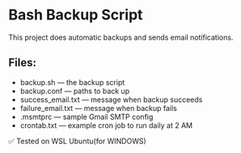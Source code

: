 # Bash Backup Script

This project does automatic backups and sends email notifications.

## Files:
- backup.sh — the backup script
- backup.conf — paths to back up
- success_email.txt — message when backup succeeds
- failure_email.txt — message when backup fails
- .msmtprc — sample Gmail SMTP config
- crontab.txt — example cron job to run daily at 2 AM

✅ Tested on WSL Ubuntu(for WINDOWS)
